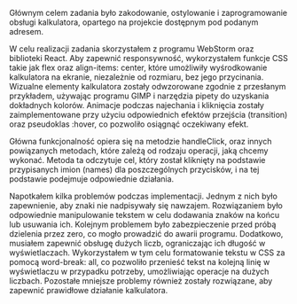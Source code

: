 Głównym celem zadania było zakodowanie, ostylowanie i zaprogramowanie obsługi kalkulatora, opartego na projekcie dostępnym pod podanym adresem.

W celu realizacji zadania skorzystałem z programu WebStorm oraz biblioteki React. Aby zapewnić responsywność, wykorzystałem funkcje CSS takie jak flex oraz align-items: center, które umożliwiły wyśrodkowanie kalkulatora na ekranie, niezależnie od rozmiaru, bez jego przycinania. Wizualne elementy kalkulatora zostały odwzorowane zgodnie z przesłanym przykładem, używając programu GIMP i narzędzia pipety do uzyskania dokładnych kolorów. Animacje podczas najechania i kliknięcia zostały zaimplementowane przy użyciu odpowiednich efektów przejścia (transition) oraz pseudoklas :hover, co pozwoliło osiągnąć oczekiwany efekt.

Główna funkcjonalność opiera się na metodzie handleClick, oraz innych powiązanych metodach, które zależą od rodzaju operacji, jaką chcemy wykonać. Metoda ta odczytuje cel, który został kliknięty na podstawie przypisanych imion (names) dla poszczególnych przycisków, i na tej podstawie podejmuje odpowiednie działania.

Napotkałem kilka problemów podczas implementacji. Jednym z nich było zapewnienie, aby znaki nie nadpisywały się nawzajem. Rozwiązaniem było odpowiednie manipulowanie tekstem w celu dodawania znaków na końcu lub usuwania ich. Kolejnym problemem było zabezpieczenie przed próbą dzielenia przez zero, co mogło prowadzić do awarii programu. Dodatkowo, musiałem zapewnić obsługę dużych liczb, ograniczając ich długość w wyświetlaczach. Wykorzystałem w tym celu formatowanie tekstu w CSS za pomocą word-break: all, co pozwoliło przenieść tekst na kolejną linię w wyświetlaczu w przypadku potrzeby, umożliwiając operacje na dużych liczbach. Pozostałe mniejsze problemy również zostały rozwiązane, aby zapewnić prawidłowe działanie kalkulatora.
